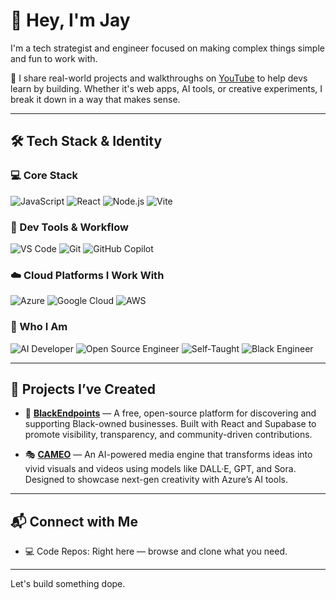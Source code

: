 # 👋 Hey, I'm Jay

I'm a tech strategist and engineer focused on making complex things simple and fun to work with.

🧠 I share real-world projects and walkthroughs on [YouTube](https://youtube.com/@imjustablknerd) to help devs learn by building. Whether it's web apps, AI tools, or creative experiments, I break it down in a way that makes sense.

---

## 🛠️ Tech Stack & Identity

### 💻 Core Stack
![JavaScript](https://img.shields.io/badge/-JavaScript-F7DF1E?logo=javascript&logoColor=black&style=flat-square)
![React](https://img.shields.io/badge/-React-61DAFB?logo=react&logoColor=black&style=flat-square)
![Node.js](https://img.shields.io/badge/-Node.js-339933?logo=node.js&logoColor=white&style=flat-square)
![Vite](https://img.shields.io/badge/-Vite-646CFF?logo=vite&logoColor=white&style=flat-square)

### 🧰 Dev Tools & Workflow
![VS Code](https://img.shields.io/badge/-VS%20Code-007ACC?logo=visualstudiocode&logoColor=white&style=flat-square)
![Git](https://img.shields.io/badge/-Git-F05032?logo=git&logoColor=white&style=flat-square)
![GitHub Copilot](https://img.shields.io/badge/-GitHub%20Copilot-181717?logo=github&logoColor=white&style=flat-square)

### ☁️ Cloud Platforms I Work With
![Azure](https://img.shields.io/badge/-Azure-0078D4?logo=microsoftazure&logoColor=white&style=flat-square)
![Google Cloud](https://img.shields.io/badge/-Google%20Cloud-4285F4?logo=googlecloud&logoColor=white&style=flat-square)
![AWS](https://img.shields.io/badge/-AWS-232F3E?logo=amazonaws&logoColor=white&style=flat-square)

### 🙌 Who I Am
![AI Developer](https://img.shields.io/badge/-AI%20Developer-8A2BE2?style=flat-square&logo=OpenAI&logoColor=white)
![Open Source Engineer](https://img.shields.io/badge/-Open%20Source%20Engineer-000000?style=flat-square&logo=github&logoColor=white)
![Self-Taught](https://img.shields.io/badge/-Self--Taught%20Dev-FF1493?style=flat-square)
![Black Engineer](https://img.shields.io/badge/-Black%20Engineer-1F1B24?style=flat-square&logoColor=white)

---

## 🚀 Projects I’ve Created

- 🧩 **[BlackEndpoints](https://www.blackendpoints.com/)** — A free, open-source platform for discovering and supporting Black-owned businesses. Built with React and Supabase to promote visibility, transparency, and community-driven contributions.

- 🎭 **[CAMEO](https://github.com/opensourcejay/CAMEO)** — An AI-powered media engine that transforms ideas into vivid visuals and videos using models like DALL·E, GPT, and Sora. Designed to showcase next-gen creativity with Azure’s AI tools.

---

## 📬 Connect with Me

- 💻 Code Repos: Right here — browse and clone what you need.

---

Let's build something dope.
